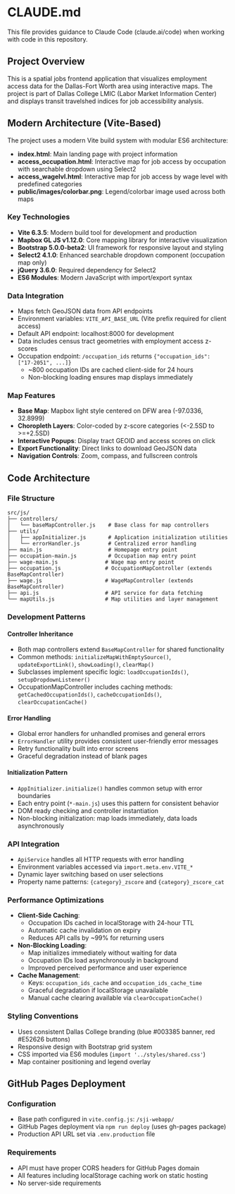 # CLAUDE.md

This file provides guidance to Claude Code (claude.ai/code) when working with code in this repository.

## Project Overview

This is a spatial jobs frontend application that visualizes employment access data for the Dallas-Fort Worth area using interactive maps. The project is part of Dallas College LMIC (Labor Market Information Center) and displays transit travelshed indices for job accessibility analysis.

## Modern Architecture (Vite-Based)

The project uses a modern Vite build system with modular ES6 architecture:

- **index.html**: Main landing page with project information
- **access_occupation.html**: Interactive map for job access by occupation with searchable dropdown using Select2
- **access_wagelvl.html**: Interactive map for job access by wage level with predefined categories
- **public/images/colorbar.png**: Legend/colorbar image used across both maps

### Key Technologies
- **Vite 6.3.5**: Modern build tool for development and production
- **Mapbox GL JS v1.12.0**: Core mapping library for interactive visualization
- **Bootstrap 5.0.0-beta2**: UI framework for responsive layout and styling
- **Select2 4.1.0**: Enhanced searchable dropdown component (occupation map only)
- **jQuery 3.6.0**: Required dependency for Select2
- **ES6 Modules**: Modern JavaScript with import/export syntax

### Data Integration
- Maps fetch GeoJSON data from API endpoints 
- Environment variables: `VITE_API_BASE_URL` (Vite prefix required for client access)
- Default API endpoint: localhost:8000 for development
- Data includes census tract geometries with employment access z-scores
- Occupation endpoint: `/occupation_ids` returns `{"occupation_ids": ["17-2051", ...]}`
  - ~800 occupation IDs are cached client-side for 24 hours
  - Non-blocking loading ensures map displays immediately

### Map Features
- **Base Map**: Mapbox light style centered on DFW area (-97.0336, 32.8999)
- **Choropleth Layers**: Color-coded by z-score categories (<-2.5SD to >=+2.5SD)
- **Interactive Popups**: Display tract GEOID and access scores on click
- **Export Functionality**: Direct links to download GeoJSON data
- **Navigation Controls**: Zoom, compass, and fullscreen controls

## Code Architecture

### File Structure
```
src/js/
├── controllers/
│   └── baseMapController.js    # Base class for map controllers
├── utils/
│   ├── appInitializer.js       # Application initialization utilities
│   └── errorHandler.js         # Centralized error handling
├── main.js                     # Homepage entry point
├── occupation-main.js          # Occupation map entry point
├── wage-main.js               # Wage map entry point
├── occupation.js              # OccupationMapController (extends BaseMapController)
├── wage.js                    # WageMapController (extends BaseMapController)
├── api.js                     # API service for data fetching
└── mapUtils.js                # Map utilities and layer management
```

### Development Patterns

#### Controller Inheritance
- Both map controllers extend `BaseMapController` for shared functionality
- Common methods: `initializeMapWithEmptySource()`, `updateExportLink()`, `showLoading()`, `clearMap()`
- Subclasses implement specific logic: `loadOccupationIds()`, `setupDropdownListener()`
- OccupationMapController includes caching methods: `getCachedOccupationIds()`, `cacheOccupationIds()`, `clearOccupationCache()`

#### Error Handling
- Global error handlers for unhandled promises and general errors
- `ErrorHandler` utility provides consistent user-friendly error messages
- Retry functionality built into error screens
- Graceful degradation instead of blank pages

#### Initialization Pattern
- `AppInitializer.initialize()` handles common setup with error boundaries
- Each entry point (`*-main.js`) uses this pattern for consistent behavior
- DOM ready checking and controller instantiation
- Non-blocking initialization: map loads immediately, data loads asynchronously

### API Integration
- `ApiService` handles all HTTP requests with error handling
- Environment variables accessed via `import.meta.env.VITE_*`
- Dynamic layer switching based on user selections
- Property name patterns: `{category}_zscore` and `{category}_zscore_cat`

### Performance Optimizations
- **Client-Side Caching**: 
  - Occupation IDs cached in localStorage with 24-hour TTL
  - Automatic cache invalidation on expiry
  - Reduces API calls by ~99% for returning users
- **Non-Blocking Loading**:
  - Map initializes immediately without waiting for data
  - Occupation IDs load asynchronously in background
  - Improved perceived performance and user experience
- **Cache Management**:
  - Keys: `occupation_ids_cache` and `occupation_ids_cache_time`
  - Graceful degradation if localStorage unavailable
  - Manual cache clearing available via `clearOccupationCache()`

### Styling Conventions
- Uses consistent Dallas College branding (blue #003385 banner, red #E52626 buttons)
- Responsive design with Bootstrap grid system
- CSS imported via ES6 modules (`import '../styles/shared.css'`)
- Map container positioning and legend overlay

## GitHub Pages Deployment

### Configuration
- Base path configured in `vite.config.js`: `/sji-webapp/`
- GitHub Pages deployment via `npm run deploy` (uses gh-pages package)
- Production API URL set via `.env.production` file

### Requirements
- API must have proper CORS headers for GitHub Pages domain
- All features including localStorage caching work on static hosting
- No server-side requirements